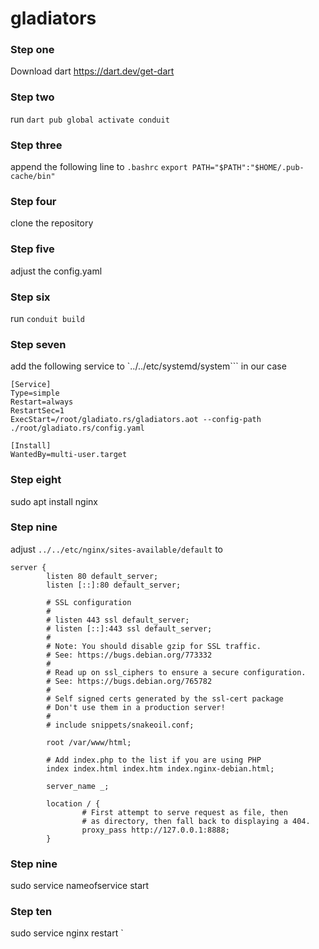 # gladiators

### Step one 
Download dart https://dart.dev/get-dart
### Step two
run `dart pub global activate conduit`
### Step three
append the following line to `.bashrc` `export PATH="$PATH":"$HOME/.pub-cache/bin"`
### Step four
clone the repository
### Step five
adjust the config.yaml
### Step six
run `conduit build`
### Step seven
add the following service to `../../etc/systemd/system```
in our case
```
[Service]
Type=simple
Restart=always
RestartSec=1
ExecStart=/root/gladiato.rs/gladiators.aot --config-path ./root/gladiato.rs/config.yaml

[Install]
WantedBy=multi-user.target
```
### Step eight
sudo apt install nginx
### Step nine
adjust `../../etc/nginx/sites-available/default`
to 
```
server {
        listen 80 default_server;
        listen [::]:80 default_server;

        # SSL configuration
        #
        # listen 443 ssl default_server;
        # listen [::]:443 ssl default_server;
        #
        # Note: You should disable gzip for SSL traffic.
        # See: https://bugs.debian.org/773332
        #
        # Read up on ssl_ciphers to ensure a secure configuration.
        # See: https://bugs.debian.org/765782
        #
        # Self signed certs generated by the ssl-cert package
        # Don't use them in a production server!
        #
        # include snippets/snakeoil.conf;

        root /var/www/html;

        # Add index.php to the list if you are using PHP
        index index.html index.htm index.nginx-debian.html;

        server_name _;

        location / {
                # First attempt to serve request as file, then
                # as directory, then fall back to displaying a 404.
                proxy_pass http://127.0.0.1:8888;
        }
```
### Step nine
sudo service nameofservice start
### Step ten
sudo service nginx restart
`
